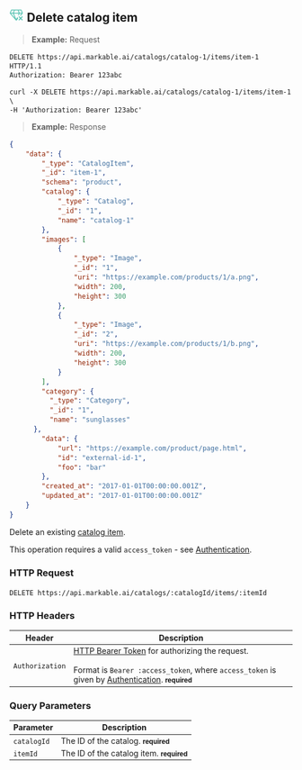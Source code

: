 
## <img src="images/delete-catalog-item_icon.png" alt="delete-catalog-item_icon" width="26px" height="auto"> Delete catalog item

> **Example:** Request

```http
DELETE https://api.markable.ai/catalogs/catalog-1/items/item-1 HTTP/1.1
Authorization: Bearer 123abc
```

```shell
curl -X DELETE https://api.markable.ai/catalogs/catalog-1/items/item-1 \
-H 'Authorization: Bearer 123abc'
```

> **Example:** Response

```json
{
	"data": {
	    "_type": "CatalogItem",
	    "_id": "item-1",
	    "schema": "product",
	    "catalog": {
	        "_type": "Catalog",
	        "_id": "1",
	        "name": "catalog-1"
	    },
	    "images": [
	        {
	            "_type": "Image",
	            "_id": "1",
	            "uri": "https://example.com/products/1/a.png",
	            "width": 200,
	            "height": 300
	        },
	        {
	            "_type": "Image",
	            "_id": "2",
	            "uri": "https://example.com/products/1/b.png",
	            "width": 200,
	            "height": 300
	        }
	    ],
	    "category": {
          "_type": "Category",
          "_id": "1",
          "name": "sunglasses"
      },
	    "data": {
            "url": "https://example.com/product/page.html",
	        "id": "external-id-1",
	        "foo": "bar"
	    },
	    "created_at": "2017-01-01T00:00:00.001Z",
	    "updated_at": "2017-01-01T00:00:00.001Z"
	}
}
```


Delete an existing [catalog item](#the-catalog-item-object).

<aside class="notice">
    This operation requires a valid <code>access_token</code> - see <a href="#authentication">Authentication</a>.
</aside>


### HTTP Request

`DELETE https://api.markable.ai/catalogs/:catalogId/items/:itemId`


### HTTP Headers

Header       		| Description
----------      	| ----------
`Authorization`     | [HTTP Bearer Token](https://tools.ietf.org/html/rfc6750) for authorizing the request. <br><br>Format is `Bearer :access_token`, where `access_token` is given by [Authentication](#authentication). **<small>required</small>**


### Query Parameters

Parameter       | Description
----------      | ----------
`catalogId`     | The ID of the catalog. **<small>required</small>**
`itemId`       	| The ID of the catalog item. **<small>required</small>**

